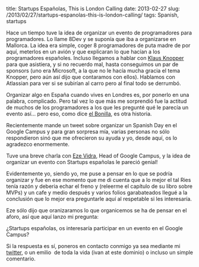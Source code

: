 title: Startups Españolas, This is London Calling
date: 2013-02-27
slug: /2013/02/27/startups-espanolas-this-is-london-calling/
tags: Spanish, startups

Hace un tiempo tuve la idea de organizar un evento de programadores para programadores. Lo llame 8Dev y se suponía que iba a organizarse en Mallorca. La idea era simple, coger 8 programadores de puta madre de por aquí, meterlos en un avión y que explicaran lo que hacían a los programadores españoles. Incluso llegamos a hablar con [Klaus Knopper][1] para que asistiera, y si no recuerdo mal, hasta conseguimos un par de sponsors (uno era Microsoft, a la que no le hacía mucha gracia el tema Knopper, pero aún así dijo que contaramos con ellos). Hablamos con Atlassian para ver si se subirían al carro pero al final todo se derrumbó.

Organizar algo en España cuando vives en Londres es, por ponerlo en una palabra, complicado. Pero tal vez lo que más me sorprendió fue la actitud de muchos de los programadores a los que les pregunté qué le parecía un evento así&#8230; pero eso, como dice [el Bonilla][2], es otra historia.

Recientemente mande un tweet sobre organizar un Spanish Day en el Google Campus y para gran sorpresa mía, varias personas no sólo respondieron sinó que me ofrecieron su ayuda y yo, desde aquí, os lo agradezco enormemente.

Tuve una breve charla con [Eze Vidra][3], Head of Google Campus, y la idea de organizar un evento con Startups españolas le pareció genial!

Evidentemente yo, siendo yo, me puse a pensar en lo que se podría organizar y fue en ese momento que me di cuenta que a lo mejor el tal Ries tenía razón y deberia echar el freno y (releerme el capítulo de su libro sobre MVPs) y un cafe y medio después y varios folios garabateados llegué a la conclusión que lo mejor era preguntarle aquí al respetable si les interesaría.

Eze sólo dijo que oranizaramos lo que organicemos se ha de pensar en el aforo, así que aquí lanzo mi pregunta:

¿Startups españolas, os interesaría participar en un evento en el Google Campus?

Si la respuesta es sí, poneros en contacto conmigo ya sea mediante mi [twitter][4], o un emilio  de toda la vida (ivan at este dominio) o incluso un simple comentario.

 [1]: http://en.wikipedia.org/wiki/Klaus_Knopper
 [2]: http://www.bonillaware.com/
 [3]: https://twitter.com/ediggs
 [4]: http://twitter.com/ipedrazas
